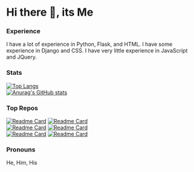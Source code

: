 # Hi there 👋, its Me

<!--
**BouncyBird/BouncyBird** is a ✨ _special_ ✨ repository because its `README.md` (this file) appears on your GitHub profile.

Here are some ideas to get you started:

- 🔭 I’m currently working on ...
- 🌱 I’m currently learning ...
- 👯 I’m looking to collaborate on ...
- 🤔 I’m looking for help with ...
- 💬 Ask me about ...
- 📫 How to reach me: ...
- 😄 Pronouns: ...
- ⚡ Fun fact: ...
-->
  
### Experience
I have a lot of experience in Python, Flask, and HTML. I have some experience in Django and CSS. I have very little experience in JavaScript and JQuery.
  
### Stats
[![Top Langs](https://github-readme-stats.vercel.app/api/top-langs/?username=BouncyBird&langs_count=8&theme=radical&exclude_repo=5things-about-indira,hhoster&langs_count=8)]()  \
[![Anurag's GitHub stats](https://github-readme-stats.vercel.app/api?username=BouncyBird&show_icons=true&theme=radical)]()


### Top Repos
[![Readme Card](https://github-readme-stats.vercel.app/api/pin/?username=BouncyBird&repo=Flask-Blog)]()
[![Readme Card](https://github-readme-stats.vercel.app/api/pin/?username=BouncyBird&repo=Django-Blog)]()  
[![Readme Card](https://github-readme-stats.vercel.app/api/pin/?username=BouncyBird&repo=Auto-Google-Form-Filler)]()
[![Readme Card](https://github-readme-stats.vercel.app/api/pin/?username=BouncyBird&repo=ezocr)]()  
[![Readme Card](https://github-readme-stats.vercel.app/api/pin/?username=BouncyBird&repo=flask_todo)]()
[![Readme Card](https://github-readme-stats.vercel.app/api/pin/?username=BouncyBird&repo=BouncyBird.github.io)]()  

### Pronouns
He, Him, His
